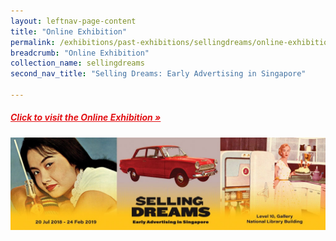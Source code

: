 ```yaml
---
layout: leftnav-page-content
title: "Online Exhibition"
permalink: /exhibitions/past-exhibitions/sellingdreams/online-exhibition/
breadcrumb: "Online Exhibition"
collection_name: sellingdreams
second_nav_title: "Selling Dreams: Early Advertising in Singapore"

---
```


<h5><a href="http://www.nlb.gov.sg/exhibitions/sellingdreams/" target="_blank" style="color:#E21216;">Click to visit the Online Exhibition &#187;</a></h5>

<a href="http://www.nlb.gov.sg/exhibitions/sellingdreams/" target="_blank"><img src="/images/event-images/sellingdreamsonsite/selling-dreams-main-image.jpg" alt="A banner with the title Selling Dreams"></a>

